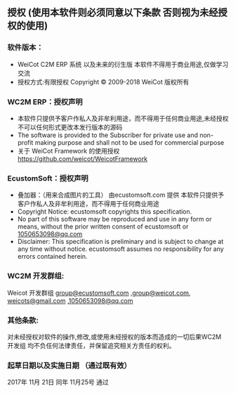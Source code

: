 ## 授权 (使用本软件则必须同意以下条款 否则视为未经授权的使用)

### 软件版本：
- WeiCot C2M ERP 系统 以及未来的衍生版  本软件不得用于商业用途,仅做学习交流
- 授权方式:有限授权 Copyright © 2009-2018 WeiCot 版权所有 
### WC2M ERP：授权声明
- 本软件只提供予客户作私人及非牟利用途，而不得用于任何商业用途,未经授权 不可以任何形式更改本发行版本的源码
- The software is provided to the Subscriber for private use and non-profit 
making purpose and shall not to be used for commercial purpose
- 关于 WeiCot Framework 的使用授权 https://github.com/weicot/WeicotFramework 
### EcustomSoft：授权声明
- 叠加器：（用来合成图片的工具） 由ecustomsoft.com 提供 本软件只提供予客户作私人及非牟利用途，而不得用于任何商业用途
- Copyright Notice: ecustomsoft copyrights this specification.
- No part of this software may be reproduced and use in any form or means, without the prior written consent of ecustomsoft or 1050653098@qq.com
- Disclaimer: This specification is preliminary and is subject to change at any time without notice.
ecustomsoft assumes no responsibility for any errors contained herein.
### WC2M 开发群组:
Weicot 开发群组 group@ecustomsoft.com ,group@weicot.com, weicots@gmail.com ,1050653098@qq.com
### 其他条款:
对未经授权对软件的操作,修改,或使用未经授权的版本而造成的一切后果WC2M 开发组 均不负任何法律责任，并保留追究相关方责任的权利。
### 起草日期以及实施日期 （通过既有效）
2017年 11月 21日   同年 11月25号 通过
